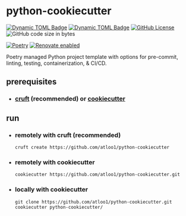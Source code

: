 # python-cookiecutter

[![Dynamic TOML Badge](https://img.shields.io/badge/dynamic/toml?url=https%3A%2F%2Fraw.githubusercontent.com%2Fatloo1%2Fpython-cookiecutter%2Frefs%2Fheads%2Fmain%2Fpyproject.toml&query=%24.project.requires-python&label=python)](https://github.com/atloo1/python-cookiecutter/blob/main/pyproject.toml)
[![Dynamic TOML Badge](https://img.shields.io/badge/dynamic/toml?url=https%3A%2F%2Fraw.githubusercontent.com%2Fatloo1%2Fpython-cookiecutter%2Frefs%2Fheads%2Fmain%2Fpyproject.toml&query=%24.project.version&label=version)](https://github.com/atloo1/python-cookiecutter/blob/main/pyproject.toml)
[![GitHub License](https://img.shields.io/github/license/atloo1/python-cookiecutter)](https://github.com/atloo1/python-cookiecutter/blob/main/LICENSE)
![GitHub code size in bytes](https://img.shields.io/github/languages/code-size/atloo1/python-cookiecutter)

[![Poetry](https://img.shields.io/endpoint?url=https://python-poetry.org/badge/v0.json)](https://python-poetry.org/)
[![Renovate enabled](https://img.shields.io/badge/renovate-enabled-brightgreen.svg)](https://renovatebot.com/)

Poetry managed Python project template with options for pre-commit, linting, testing, containerization, & CI/CD.

## prerequisites

- ### [cruft](https://github.com/cruft/cruft?tab=readme-ov-file#installation) (recommended) or [cookiecutter](https://github.com/cookiecutter/cookiecutter?tab=readme-ov-file#installation)

## run

- ### remotely with cruft (recommended)

    ```
    cruft create https://github.com/atloo1/python-cookiecutter
    ```

- ### remotely with cookiecutter

  ```
  cookiecutter https://github.com/atloo1/python-cookiecutter.git
  ```
  
- ### locally with cookiecutter

  ```
  git clone https://github.com/atloo1/python-cookiecutter.git
  cookiecutter python-cookiecutter/
  ```
